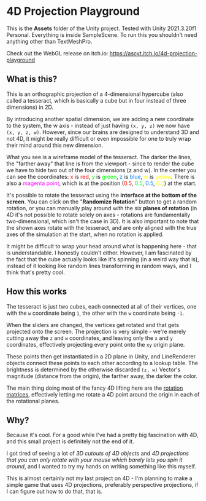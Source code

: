 # 4D Projection Playground
This is the **Assets** folder of the Unity project. Tested with Unity 2021.3.20f1 Personal. Everything is inside SampleScene. To run this you shouldn't need anything other than TextMeshPro.

Check out the WebGL release on itch.io: https://ascyt.itch.io/4d-projection-playground

## What is this?

This is an orthographic projection of a 4-dimensional hypercube (also called a tesseract, which is basically a cube but in four instead of three dimensions) in 2D.

By introducing another spatial dimension, we are adding a new coordinate to the system, the w axis - instead of just having `(x, y, z)` we now have `(x, y, z, w)`. However, since our brains are designed to understand 3D and not 4D, it might be really difficult or even impossible for one to truly wrap their mind around this new dimension. 

What you see is a wireframe model of the tesseract. The darker the lines, the "farther away" that line is from the viewport - since to render the cube we have to hide two out of the four dimensions (z and w). In the center you can see the coordinates: <span style="color:#ff0000">x</span> is <span style="color:#ff0000">red</span>, <span style="color:#00ff00">y</span> is <span style="color:#00ff00">green</span>, <span style="color:#0080ff">z</span> is <span style="color:#0080ff">blue</span>, <span style="color:#ffff00">w</span> is <span style="color:#ffff00">yellow</span>. There is also a <span style="color:#ff00ff">magenta point</span>, which is at the position (<span style="color:#ff0000">0.5</span>, <span style="color:#00ff00">0.5</span>, <span style="color:#0080ff">0.5</span>, <span style="color:#ffff00">0.5</span>) at the start.

It's possible to rotate the tesseract using the **interface at the bottom of the screen**. You can click on the "**Randomize Rotation**" button to get a random rotation, or you can manually play around with the six **planes of rotation** (in 4D it's not possible to rotate solely on axes - rotations are fundamentally two-dimensional, which isn't the case in 3D). It is also important to note that the shown axes rotate with the tesseract, and are only aligned with the true axes of the simulation at the start, when no rotation is applied.

It might be difficult to wrap your head around what is happening here - that is understandable. I honestly couldn't either. However, I am fascinated by the fact that the cube actually looks like it's spinning (in a weird way that is), instead of it looking like random lines transforming in random ways, and I think that's pretty cool. 

## How this works
The tesseract is just two cubes, each connected at all of their vertices, one with the `w` coordinate being `1`, the other with the `w` coordinate being `-1`. 

When the sliders are changed, the vertices get rotated and that gets projected onto the screen. The projection is very simple - we're merely cutting away the `z` and `w` coordinates, and leaving only the `x` and `y` coordinates, effectively projecting every point onto the `xy` origin plane. 

These points then get instantiated in a 2D plane in Unity, and LineRenderer objects connect these points to each other according to a lookup table. The brightness is determined by the otherwise discarded `(z, w)` Vector's magnitude (distance from the origin), the farther away, the darker the color. 

The main thing doing most of the fancy 4D lifting here are the [rotation matrices](https://math.stackexchange.com/questions/1402362/can-rotations-in-4d-be-given-an-explicit-matrix-form/3311905#3311905), effectively letting me rotate a 4D point around the origin in each of the rotational planes. 

## Why?

Because it's cool. For a good while I've had a pretty big fascination with 4D, and this small project is definitely not the end of it. 

I got tired of seeing a lot of *3D cutouts of 4D objects* and *4D projections that you can only rotate with your mouse which barely lets you spin it around*, and I wanted to try my hands on writing something like this myself.

This is almost certainly not my last project on 4D - I'm planning to make a simple game that uses 4D projections, preferably perspective projections, if I can figure out how to do that, that is. 